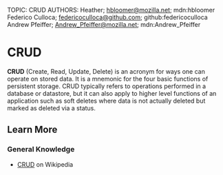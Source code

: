 TOPIC: CRUD
AUTHORS: Heather; hbloomer@mozilla.net; mdn:hbloomer
         Federico Culloca; federicoculloca@github.com; github:federicoculloca
         Andrew Pfeiffer; Andrew_Pfeiffer@mozilla.net; mdn:Andrew_Pfeiffer

# CRUD

**CRUD** (Create, Read, Update, Delete) is an acronym for ways one can operate on stored data. It is
a mnemonic for the four basic functions of persistent storage.  CRUD typically refers to operations
performed in a database or datastore, but it can also apply to higher level functions of an
application such as soft deletes where data is not actually deleted but marked as deleted via a status.

## Learn More

### General Knowledge

- [CRUD](https://en.wikipedia.org/wiki/CRUD) on Wikipedia
